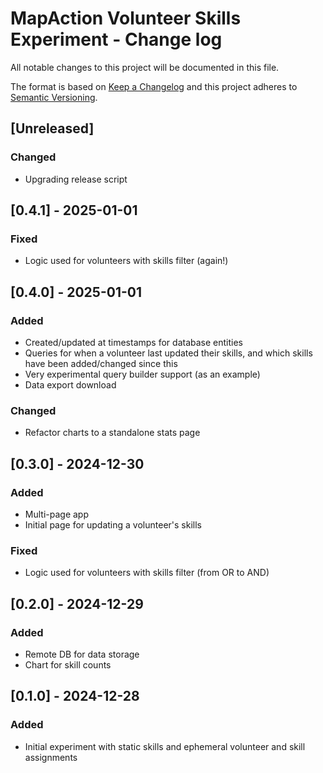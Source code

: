 # MapAction Volunteer Skills Experiment - Change log

All notable changes to this project will be documented in this file.

The format is based on [Keep a Changelog](http://keepachangelog.com/en/1.0.0/)
and this project adheres to [Semantic Versioning](http://semver.org/spec/v2.0.0.html).

## [Unreleased]

### Changed

* Upgrading release script

## [0.4.1] - 2025-01-01

### Fixed

* Logic used for volunteers with skills filter (again!)

## [0.4.0] - 2025-01-01

### Added

* Created/updated at timestamps for database entities
* Queries for when a volunteer last updated their skills, and which skills have been added/changed since this
* Very experimental query builder support (as an example)
* Data export download

### Changed

* Refactor charts to a standalone stats page

## [0.3.0] - 2024-12-30

### Added

* Multi-page app
* Initial page for updating a volunteer's skills

### Fixed

* Logic used for volunteers with skills filter (from OR to AND)

## [0.2.0] - 2024-12-29

### Added

* Remote DB for data storage
* Chart for skill counts

## [0.1.0] - 2024-12-28

### Added

- Initial experiment with static skills and ephemeral volunteer and skill assignments
